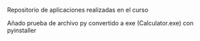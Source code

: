 Repositorio de aplicaciones realizadas en el curso 

Añado prueba de archivo py convertido a exe (Calculator.exe) con pyinstaller
